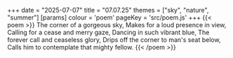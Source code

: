 +++
date = "2025-07-07"
title = "07.07.25"
themes = ["sky", "nature", "summer"]
[params]
  colour = 'poem'
  pageKey = 'src/poem.js'
+++
{{< poem >}}
The corner of a gorgeous sky,
Makes for a loud presence in view,
Calling for a cease and merry gaze,
Dancing in such vibrant blue,
The forever call and ceaseless glory,
Drips off the corner to man's seat below,
Calls him to contemplate that mighty fellow.
{{< /poem >}}